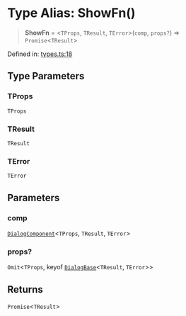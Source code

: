 # Type Alias: ShowFn()

> **ShowFn** = \<`TProps`, `TResult`, `TError`\>(`comp`, `props?`) => `Promise`\<`TResult`\>

Defined in: [types.ts:18](https://github.com/MOhhh-ok/react-dialog-hub/blob/d18a31551fbd1e754045e67604a3264f2e3e78f6/packages/react-dialog-hub/src/types.ts#L18)

## Type Parameters

### TProps

`TProps`

### TResult

`TResult`

### TError

`TError`

## Parameters

### comp

[`DialogComponent`](DialogComponent.md)\<`TProps`, `TResult`, `TError`\>

### props?

`Omit`\<`TProps`, keyof [`DialogBase`](DialogBase.md)\<`TResult`, `TError`\>\>

## Returns

`Promise`\<`TResult`\>
